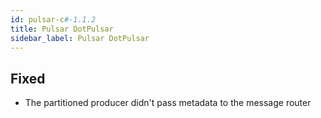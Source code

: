 ```yaml
---
id: pulsar-c#-1.1.2
title: Pulsar DotPulsar
sidebar_label: Pulsar DotPulsar
---
```

 

## Fixed

- The partitioned producer didn't pass metadata to the message router


